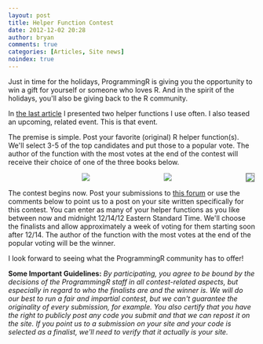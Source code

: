 ```yaml
---
layout: post
title: Helper Function Contest
date: 2012-12-02 20:28
author: bryan
comments: true
categories: [Articles, Site news]
noindex: true
---
```

Just in time for the holidays, ProgrammingR is giving you the opportunity to win a gift for yourself or someone who loves R. And in the spirit of the holidays, you'll also be giving back to the R community.

In <a href="http://www.programmingr.com/content/r-helper-functions/" title="R helper functions">the last article</a> I presented two helper functions I use often. I also teased an upcoming, related event. This is that event. 

The premise is simple. Post your favorite (original) R helper function(s). We'll select 3-5 of the top candidates and put those to a popular vote. The author of the function with the most votes at the end of the contest will receive their choice of one of the three books below.  

<div style="float:left;padding:0px 0px 0px 150px;"><a href="http://www.amazon.com/gp/product/1593273843/ref=as_li_ss_il?ie=UTF8&camp=1789&creative=390957&creativeASIN=1593273843&linkCode=as2&tag=booktast-20"><img border="0" src="http://ws.assoc-amazon.com/widgets/q?_encoding=UTF8&ASIN=1593273843&Format=_SL110_&ID=AsinImage&MarketPlace=US&ServiceVersion=20070822&WS=1&tag=booktast-20" ></a><img src="http://www.assoc-amazon.com/e/ir?t=booktast-20&l=as2&o=1&a=1593273843" width="1" height="1" border="0" alt="" style="border:none !important; margin:0px !important;" /></div>

<div style="float:left;padding:0px 150px 0px 150px;"><a href="http://www.amazon.com/gp/product/0596809158/ref=as_li_ss_il?ie=UTF8&camp=1789&creative=390957&creativeASIN=0596809158&linkCode=as2&tag=booktast-20"><img border="0" src="http://ws.assoc-amazon.com/widgets/q?_encoding=UTF8&ASIN=0596809158&Format=_SL110_&ID=AsinImage&MarketPlace=US&ServiceVersion=20070822&WS=1&tag=booktast-20"></a><img src="http://www.assoc-amazon.com/e/ir?t=booktast-20&l=as2&o=1&a=0596809158" width="1" height="1" border="0" alt="" style="border:none !important; margin:0px !important;" /></div>

<div style="padding:0px 0px 0px 0px;"><a href="http://www.amazon.com/gp/product/1449309925/ref=as_li_ss_il?ie=UTF8&camp=1789&creative=390957&creativeASIN=1449309925&linkCode=as2&tag=booktast-20"><img border="0" src="http://ws.assoc-amazon.com/widgets/q?_encoding=UTF8&ASIN=1449309925&Format=_SL110_&ID=AsinImage&MarketPlace=US&ServiceVersion=20070822&WS=1&tag=booktast-20" style="border:solid gray 1px;"></a><img src="http://www.assoc-amazon.com/e/ir?t=booktast-20&l=as2&o=1&a=1449309925" width="1" height="1" border="0" alt="" style="border:none; !important; margin:0px !important;" /></div>

The contest begins now. Post your submissions to <a href="http://www.programmingr.com/topic/useful-R-helper-functions/" title="Useful R helper functions">this forum</a> or use the comments below to point us to a post on your site written specifically for this contest. You can enter as many of your helper functions as you like between now and midnight 12/14/12 Eastern Standard Time. We'll choose the finalists and allow approximately a week of voting for them starting soon after 12/14. The author of the function with the most votes at the end of the popular voting will be the winner.  

I look forward to seeing what the ProgrammingR community has to offer!

<strong>Some Important Guidelines:</strong>
<em>By participating, you agree to be bound by the decisions of the ProgrammingR staff in all contest-related aspects, but especially in regard to who the finalists are and the winner is. We will do our best to run a fair and impartial contest, but we can't guarantee the originality of every submission, for example. You also certify that you have the right to publicly post any code you submit and that we can repost it on the site. If you point us to a submission on your site and your code is selected as a finalist, we'll need to verify that it actually is your site. </em>

